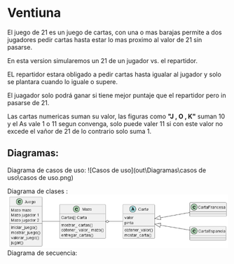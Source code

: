 # Ventiuna

El juego de 21 es un juego de cartas, con una o mas barajas permite a dos jugadores pedir cartas hasta estar lo mas proximo al valor de 21 sin pasarse.

En esta version simularemos un 21 de un jugador vs. el repartidor.

EL repartidor estara obligado a pedir cartas hasta igualar al jugador y solo se plantara cuando lo iguale o supere.

El juagador solo podrá ganar si tiene mejor puntaje que el repartidor pero in pasarse de 21.

Las cartas numericas suman su valor, las figuras como __"J , O , K"__ suman 10 y el As vale 1 o 11 segun convenga, solo puede valer 11 si con este valor no excede el vañor de 21 de lo contrario solo suma 1.

## Diagramas:

Diagrama de casos de uso:
![Casos de uso](out\Diagramas\casos de uso\casos de uso.png)

Diagrama de clases :
![DIagramas de clases](out\Diagramas\Clases\Clases.png)
Diagrama de secuencia:
